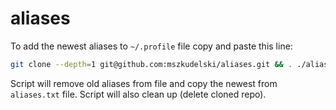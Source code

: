 # aliases

To add the newest aliases to `~/.profile` file copy and paste this line: 

``` bash
git clone --depth=1 git@github.com:mszkudelski/aliases.git && . ./aliases/script.sh
```

Script will remove old aliases from file and copy the newest from `aliases.txt` file. Script will also clean up (delete cloned repo). 
